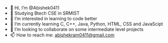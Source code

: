 - 👋 Hi, I’m @Abishek0411
- 📖 Studying Btech CSE in SRMIST
- 👀 I’m interested in learning to code better
- 🌱 I’m currently learning C, C++, Java, Python, HTML, CSS and JavaScipt
- 💞️ I’m looking to collaborate on some intermediate level projects
- 📫 How to reach me: abishekram0411@gmail.com

